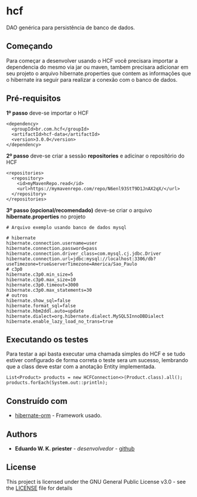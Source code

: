# hcf
DAO genérica para persistência de banco de dados.

## Começando
Para começar a desenvolver usando o HCF você precisara importar a dependencia do mesmo
via jar ou maven, tambem precisara adicionar em seu projeto o arquivo hibernate.properties que
contem as informações que o hibernate ira seguir para realizar a conexão com o banco de dados.

## Pré-requisitos
**1º passo** deve-se importar o HCF
```
<dependency>
  <groupId>br.com.hcf</groupId>
  <artifactId>hcf-data</artifactId>
  <version>3.0.0</version>
</dependency>
```
**2º passo** deve-se criar a sessão **repositories** e adicinar o repositório do HCF
```
<repositories>
  <repository>
    <id>myMavenRepo.read</id>
    <url>https://mymavenrepo.com/repo/N6enl93StT9D1JnAX2qX/</url>
  </repository>
</repositories>
```
**3º passo (opcional/recomendado)** deve-se criar o arquivo **hibernate.properties** no projeto
```
# Arquivo exemplo usando banco de dados mysql

# hibernate
hibernate.connection.username=user
hibernate.connection.password=pass
hibernate.connection.driver_class=com.mysql.cj.jdbc.Driver
hibernate.connection.url=jdbc:mysql://localhost:3306/db?useTimezone=true&serverTimezone=America/Sao_Paulo
# c3p0
hibernate.c3p0.min_size=5
hibernate.c3p0.max_size=10
hibernate.c3p0.timeout=3000
hibernate.c3p0.max_statements=30
# outros
hibernate.show_sql=false
hibernate.format_sql=false
hibernate.hbm2ddl.auto=update
hibernate.dialect=org.hibernate.dialect.MySQL5InnoDBDialect
hibernate.enable_lazy_load_no_trans=true
```

## Executando os testes
Para testar a api basta executar uma chamada simples do HCF e se tudo estiver
configurado de forma correta o teste sera um sucesso, lembrando que a class deve estar
com a anotação Entity implementada.
```
List<Product> products = new HCFConnection<>(Product.class).all();
products.forEach(System.out::println);
```
## Construído com
* [hibernate-orm](https://github.com/hibernate/hibernate-orm) - Framework usado.

## Authors
* **Eduardo W. K. priester** - *desenvolvedor* - [github](https://github.com/Eduardo-Karpinski)

## License
This project is licensed under the GNU General Public License v3.0 - see the [LICENSE](LICENSE) file for details
